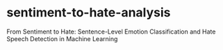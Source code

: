 # sentiment-to-hate-analysis
From Sentiment to Hate: Sentence-Level Emotion Classification and Hate Speech Detection in Machine Learning
